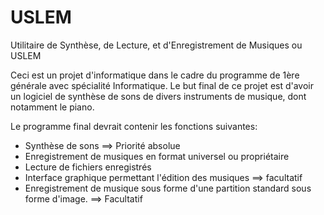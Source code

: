 # USLEM
Utilitaire de Synthèse, de Lecture, et d'Enregistrement de Musiques ou USLEM

Ceci est un projet d'informatique dans le cadre du programme de 1ère générale avec spécialité Informatique.
Le but final de ce projet est d'avoir un logiciel de synthèse de sons de divers instruments de musique, dont notamment le piano.

Le programme final devrait contenir les fonctions suivantes:
- Synthèse de sons ==> Priorité absolue
- Enregistrement de musiques en format universel ou propriétaire
- Lecture de fichiers enregistrés
- Interface graphique permettant l'édition des musiques ==> facultatif
- Enregistrement de musique sous forme d'une partition standard sous forme d'image. ==> Facultatif

